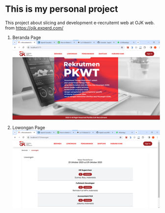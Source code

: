 # This is my personal project

This project about slicing and development e-recruitemt web at OJK web.
from https://ojk.experd.com/

1. Beranda Page
![Logo](./screenshoots/beranda.png)

2. Lowongan Page
![Logo](./screenshoots/lowongan.png)